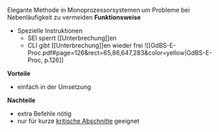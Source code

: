 Elegante Methode in Monoprozessorsystemen um Probleme bei Nebenläufigkeit zu vermeiden
**Funktionsweise**
- Spezielle Instruktionen
	- SEI sperrt [[Unterbrechung]]en
	- CLI gibt [[Unterbrechung]]en wieder frei
![[GdBS-E-Proc.pdf#page=126&rect=65,86,647,283&color=yellow|GdBS-E-Proc, p.126]]

**Vorteile**
- einfach in der Umsetzung

**Nachteile**
- extra Befehle nötig
- nur für kurze [kritische Abschnitte](Kritischer%20Abschnitt) geeignet